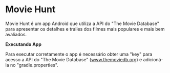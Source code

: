 # Movie Hunt
Movie Hunt é um app Android que utiliza a API do "The Movie Database" para apresentar os detalhes e trailes dos filmes mais populares e mais bem avaliados.

<b>Executando App</b>

Para executar corretamente o app é necessário obter uma "key" para acesso a API do "The Movie Database" (www.themoviedb.org) e
adicioná-la no "gradle.properties".
